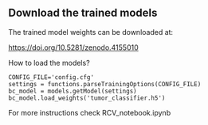 ## Download the trained models 
The trained model weights can be downloaded at:

https://doi.org/10.5281/zenodo.4155010

How to load the models? 

    CONFIG_FILE='config.cfg'
    settings = functions.parseTrainingOptions(CONFIG_FILE)
    bc_model = models.getModel(settings)
    bc_model.load_weights('tumor_classifier.h5')

For more instructions check RCV_notebook.ipynb
